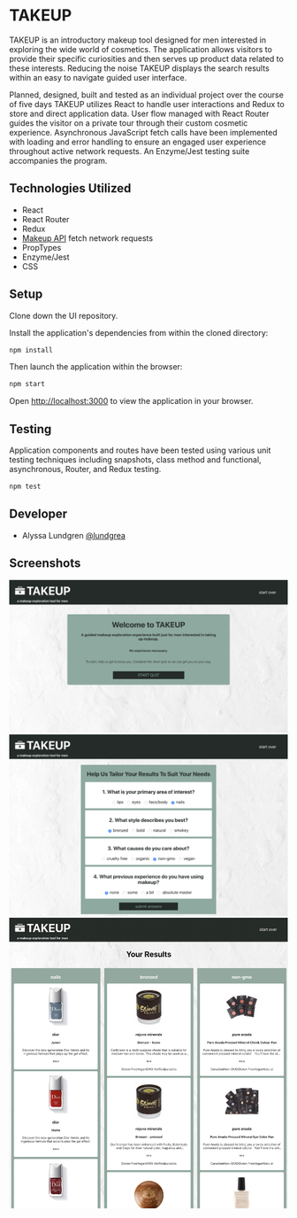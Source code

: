 # TAKEUP

TAKEUP is an introductory makeup tool designed for men interested in exploring the wide world of cosmetics. The application allows visitors to provide their specific curiosities and then serves up product data related to these interests. Reducing the noise TAKEUP displays the search results within an easy to navigate guided user interface.

Planned, designed, built and tested as an individual project over the course of five days TAKEUP utilizes React to handle user interactions and Redux to store and direct application data. User flow managed with React Router guides the visitor on a private tour through their custom cosmetic experience. Asynchronous JavaScript fetch calls have been implemented with loading and error handling to ensure an engaged user experience throughout active network requests. An Enzyme/Jest testing suite accompanies the program.


## Technologies Utilized

 - React
 - React Router
 - Redux
 - [Makeup API](http://makeup-api.herokuapp.com/) fetch network requests
 - PropTypes
 - Enzyme/Jest
 - CSS


## Setup

Clone down the UI repository.

Install the application's dependencies from within the cloned directory:
```bash
npm install
```

Then launch the application within the browser:
```bash
npm start
```

Open [http://localhost:3000](http://localhost:3000) to view the application in your browser.


## Testing

Application components and routes have been tested using various unit testing techniques including snapshots, class method and functional, asynchronous, Router, and Redux testing. 

```bash
npm test
```

## Developer

 - Alyssa Lundgren [@lundgrea](https://github.com/lundgrea)


## Screenshots
![](src/Images/WelcomePage.png)
![](src/Images/Quiz2.png)
![](src/Images/Results2.png)
